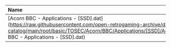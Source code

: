 |Name|Size|
|:---|---:|
|[Acorn BBC - Applications - [SSD].dat](https://raw.githubusercontent.com/open-retrogaming-archive/dat-catalog/main/root/basic/TOSEC/Acorn/BBC/Applications/[SSD]/Acorn BBC - Applications - [SSD].dat)|43561|
